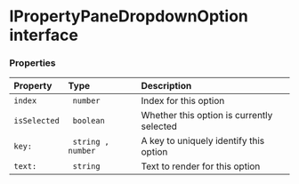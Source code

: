 # IPropertyPaneDropdownOption interface





### Properties

| Property	   | Type	| Description|
|:-------------|:-------|:-----------|
|`index`      |` number` | Index for this option |
|`isSelected`      |` boolean` | Whether this option is currently selected |
|`key:`      |` string , number` | A key to uniquely identify this option |
|`text:`      |` string` | Text to render for this option |




